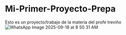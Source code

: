 # Mi-Primer-Proyecto-Prepa
Esto es un proyecto/trabajo de la materia del profe treviño
![WhatsApp Image 2025-09-18 at 8 50 31 AM](https://github.com/user-attachments/assets/21b6e395-8501-4117-9748-80b7f44e070e)
